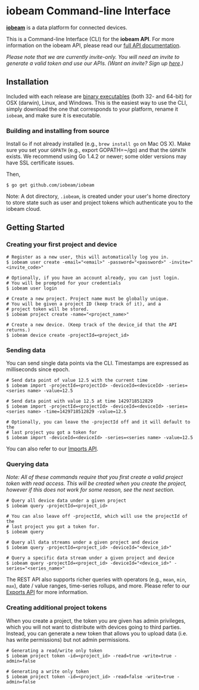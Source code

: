 # iobeam Command-line Interface #

**[iobeam](http://iobeam.com)** is a data platform for connected devices. 

This is a Command-line Interface (CLI) for the **iobeam API**. For more 
information on the iobeam API, please read our [full API documentation](http://docs.iobeam.com).

*Please note that we are currently invite-only. You will need an invite 
to generate a valid token and use our APIs. (Want an invite? Sign up [here](http://iobeam.com).)*

## Installation ##

Included with each release are [binary executables](https://github.com/iobeam/iobeam/releases)
(both 32- and 64-bit) for OSX (darwin), Linux, and Windows. This is the easiest way to use the CLI,
simply download the one that corresponds to your platform, rename it `iobeam`, and make sure it
is executable.

### Building and installing from source

Install `Go` if not already installed (e.g., `brew install go` on Mac OS X). Make sure you
set your `GOPATH` (e.g., export GOPATH=~/go) and that the `GOPATH` exists. We recommend
using Go 1.4.2 or newer; some older versions may have SSL certificate issues.

Then,

    $ go get github.com/iobeam/iobeam
    
Note: A dot directory, `.iobeam`, is created under your user's home directory to
store state such as user and project tokens which authenticate you to the iobeam cloud.


## Getting Started ##

### Creating your first project and device ###

    # Register as a new user, this will automatically log you in.
    $ iobeam user create -email="<email>" -password="<password>" -invite="<invite_code>"

    # Optionally, if you have an account already, you can just login.
    # You will be prompted for your credentials
    $ iobeam user login

    # Create a new project. Project name must be globally unique.
    # You will be given a project ID (keep track of it), and a 
    # project token will be stored.
    $ iobeam project create -name="<project_name>"

    # Create a new device. (Keep track of the device_id that the API returns.)
    $ iobeam device create -projectId=<project_id>
    
### Sending data ###

You can send single data points via the CLI. Timestamps are expressed as milliseconds since
epoch.

    # Send data point of value 12.5 with the current time
    $ iobeam import -projectId=<projectId> -deviceId=<deviceId> -series=<series name> -value=12.5

    # Send data point with value 12.5 at time 1429718512829
    $ iobeam import -projectId=<projectId> -deviceId=<deviceId> -series=<series name> -time=1429718512829 -value=12.5

    # Optionally, you can leave the -projectId off and it will default to the
    # last project you got a token for
    $ iobeam import -deviceId=<deviceId> -series=<series name> -value=12.5

You can also refer to our [Imports API](http://docs.iobeam.com/imports).

### Querying data ###

*Note: All of these commands require that you first create a valid project token with read access.
This will be created when you create the project, however if this does not work for some reason, see
the next section.*

    # Query all device data under a given project
    $ iobeam query -projectId=<project_id>

    # You can also leave off -projectId, which will use the projectId of the
    # last project you got a token for.
    $ iobeam query

    # Query all data streams under a given project and device
    $ iobeam query -projectId=<project_id> -deviceId="<device_id>"
    
    # Query a specific data stream under a given project and device
    $ iobeam query -projectId=<project_id> -deviceId="<device_id>" -series="<series_name>"

The REST API also supports richer queries with operators (e.g., `mean`, `min`, `max`), date / value
ranges, time-series rollups, and more. Please refer to our [Exports API](http://docs.iobeam.com/exports/) 
for more information.

### Creating additional project tokens ###

When you create a project, the token you are given has admin privileges, which you will not want to
distribute with devices going to third parties. Instead, you can generate a new token that
allows you to upload data (i.e. has write permissions) but not admin permissions.

    # Generating a read/write only token
    $ iobeam project token -id=<project_id> -read=true -write=true -admin=false

    # Generating a write only token
    $ iobeam project token -id=<project_id> -read=false -write=true -admin=false

